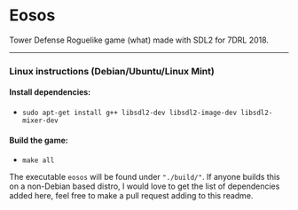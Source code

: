 # Eosos
Tower Defense Roguelike game (what) made with SDL2 for 7DRL 2018.

---

### Linux instructions (Debian/Ubuntu/Linux Mint)

#### Install dependencies:
- `sudo apt-get install g++ libsdl2-dev libsdl2-image-dev libsdl2-mixer-dev`

#### Build the game:
- `make all`

The executable `eosos` will be found under `"./build/"`. If anyone builds this on a non-Debian based distro, I would love to get the list of dependencies added here, feel free to make a pull request adding to this readme.
